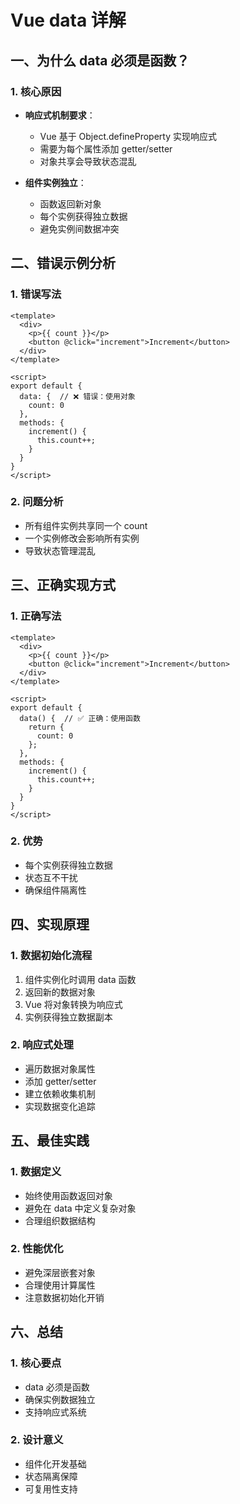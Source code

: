 # Vue data 详解

## 一、为什么 data 必须是函数？

### 1. 核心原因
- **响应式机制要求**：
  - Vue 基于 Object.defineProperty 实现响应式
  - 需要为每个属性添加 getter/setter
  - 对象共享会导致状态混乱

- **组件实例独立**：
  - 函数返回新对象
  - 每个实例获得独立数据
  - 避免实例间数据冲突

## 二、错误示例分析

### 1. 错误写法
```vue
<template>
  <div>
    <p>{{ count }}</p>
    <button @click="increment">Increment</button>
  </div>
</template>

<script>
export default {
  data: {  // ❌ 错误：使用对象
    count: 0
  },
  methods: {
    increment() {
      this.count++;
    }
  }
}
</script>
```

### 2. 问题分析
- 所有组件实例共享同一个 count
- 一个实例修改会影响所有实例
- 导致状态管理混乱

## 三、正确实现方式

### 1. 正确写法
```vue
<template>
  <div>
    <p>{{ count }}</p>
    <button @click="increment">Increment</button>
  </div>
</template>

<script>
export default {
  data() {  // ✅ 正确：使用函数
    return {
      count: 0
    };
  },
  methods: {
    increment() {
      this.count++;
    }
  }
}
</script>
```

### 2. 优势
- 每个实例获得独立数据
- 状态互不干扰
- 确保组件隔离性

## 四、实现原理

### 1. 数据初始化流程
1. 组件实例化时调用 data 函数
2. 返回新的数据对象
3. Vue 将对象转换为响应式
4. 实例获得独立数据副本

### 2. 响应式处理
- 遍历数据对象属性
- 添加 getter/setter
- 建立依赖收集机制
- 实现数据变化追踪

## 五、最佳实践

### 1. 数据定义
- 始终使用函数返回对象
- 避免在 data 中定义复杂对象
- 合理组织数据结构

### 2. 性能优化
- 避免深层嵌套对象
- 合理使用计算属性
- 注意数据初始化开销

## 六、总结

### 1. 核心要点
- data 必须是函数
- 确保实例数据独立
- 支持响应式系统

### 2. 设计意义
- 组件化开发基础
- 状态隔离保障
- 可复用性支持
